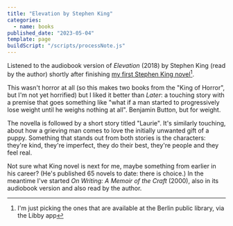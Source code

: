 ```yaml
---
title: "Elevation by Stephen King"
categories:
  - name: books
published_date: "2023-05-04"
template: page
buildScript: "/scripts/processNote.js"
---
```


Listened to the audiobook version of _Elevation_ (2018) by Stephen King (read by the author) shortly after finishing [my first Stephen King novel](/notes/later-by-stephen-king/)[^1].

This wasn't horror at all (so this makes two books from the "King of Horror", but I'm not yet horrified) but I liked it better than _Later_: a touching story with a premise that goes something like "what if a man started to progressively lose weight until he weighs nothing at all". Benjamin Button, but for weight.

The novella is followed by a short story titled "Laurie". It's similarly touching, about how a grieving man comes to love the initially unwanted gift of a puppy. Something that stands out from both stories is the characters: they're kind, they're imperfect, they do their best, they're people and they feel real.

Not sure what King novel is next for me, maybe something from earlier in his career? (He's published 65 novels to date: there is choice.) In the meantime I've started _On Writing: A Memoir of the Craft_ (2000), also in its audiobook version and also read by the author.

[^1]: I'm just picking the ones that are available at the Berlin public library, via the Libby app
